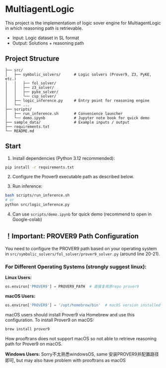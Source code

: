 # MultiagentLogic
This project is the implementatiom of logic sover engine for MultiagentLogic in which reasoning path is retrievable.
- Input: Logic dataset in SL format
- Output: Solutions + reasoning path

## Project Structure

```text
├── src/                       
│   ├── symbolic_solvers/      # Logic solvers (Prover9, Z3, PyKE, etc.)
│   │   ├── fol_solver/
│   │   ├── z3_solver/
│   │   ├── pyke_solver/
│   │   └── csp_solver/
│   ├── logic_inference.py     # Entry point for reasoning engine
│   └── ...
├── scripts/
│   ├── run_inference.sh       # Convenience launcher
│   └── demo.ipynb             # Jupyter note book for quick demo
├── sample_data/               # Example inputs / output
├── requirements.txt           
└── README.md
```

## Start

1. Install dependencies (Python 3.12 recommended):
```bash
pip install -r requirements.txt
```

2. Configure the Prover9 executable path as described below.

3. Run inference:

```bash
bash scripts/run_inference.sh
# or
python src/logic_inference.py
```

4. Can use `scripts/demo.ipynb` for quick demo (recommend to open in Google-colab)


## ！Important: PROVER9 Path Configuration

You need to configure the PROVER9 path based on your operating system in `src/symbolic_solvers/fol_solver/prover9_solver.py` (around line 20-21).

### For Different Operating Systems (strongly suggest linux):

**Linux Users:**
```python
os.environ['PROVER9'] = PROVER9_PATH  # 直接复用原repo prover9
```

**macOS Users:**
```python
os.environ['PROVER9'] = '/opt/homebrew/bin'  # macOS version installed via Homebrew
```
macOS users should install Prover9 via Homebrew and use this configuration. To install Prover9 on macOS:
```bash
brew install prover9
```
How prooftrans does not support macOS so not able to retrieve reasoning path for Prover9 on macOS.

**Windows Users:**
Sorry不太熟悉windowsOS, same 安装PROVER9并配置路径即可, but may also have problem with prooftrans as macOS
